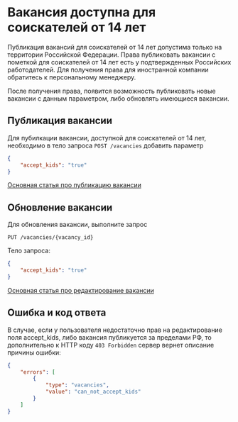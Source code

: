 <a name="accept-kids"></a>
# Вакансия доступна для соискателей от 14 лет

Публикация вакансий для соискателей от 14 лет допустима только на территории Российской Федерации. 
Права публиковать вакансии с пометкой для соискателей от 14 лет есть у подтвержденных Российских работодателей. Для получения права для иностранной компании обратитесь к персональному менеджеру.

После получения права, появится возможность публиковать новые вакансии с данным параметром, либо обновлять имеющиеся вакансии.

## Публикация вакансии

Для пубилкации вакансии, доступной для соискателей от 14 лет, необходимо в тело запроса `POST /vacancies` добавить параметр
```json
{
    "accept_kids": "true"
}
```
[Основная статья про публикацию вакансии](employer_vacancies.md#creation)

## Обновление вакансии

Для обновления вакансии, выполните запрос

`PUT /vacancies/{vacancy_id}` 

Тело запроса:
```json
{
    "accept_kids": "true"
}
```
[Основная статья про редактирование вакансии](employer_vacancies.md#edit)

<a name="edit-results"></a>
## Ошибка и код ответа

В случае, если у пользователя недостаточно прав на редактирование поля accept_kids, либо вакансия публикуется за пределами РФ, то дополнительно к HTTP коду `403 Forbidden` сервер вернет описание причины ошибки: 
```json
{
    "errors": [
        {
            "type": "vacancies",
            "value": "can_not_accept_kids"
        }
    ]
}
```
